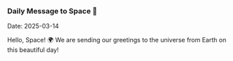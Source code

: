 ### Daily Message to Space 🌌
Date: 2025-03-14

Hello, Space! 🌍 We are sending our greetings to the universe from Earth on this beautiful day!
